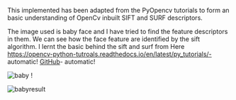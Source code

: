 This implemented has been adapted from the PyOpencv tutorials to form an basic understanding of OpenCv inbuilt 
SIFT and SURF descriptors. 

The image used is baby face and I have tried to find the feature descriptors in them. We can see how the face feature are identified by the sift algorithm. I lernt the basic behind the sift and surf from Here https://opencv-python-tutroals.readthedocs.io/en/latest/py_tutorials/- automatic!
[GitHub](https://opencv-python-tutroals.readthedocs.io/en/latest/py_tutorials/)- automatic!


![baby](https://user-images.githubusercontent.com/25079132/54733215-e3180a00-4b6e-11e9-9ff1-4d0e37985be0.JPG)
!


![babyresult](https://user-images.githubusercontent.com/25079132/54733218-e57a6400-4b6e-11e9-9f15-d9a02da8d288.JPG)


